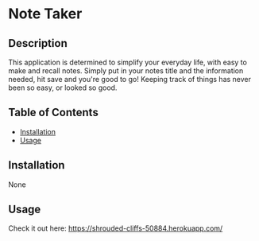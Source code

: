   # Note Taker

  

  ## Description

  This application is determined to simplify your everyday life, with easy to make and recall notes. Simply put in your notes title and the information needed, hit save and you're good to go! Keeping track of things has never been so easy, or looked so good.

  ## Table of Contents

  * [Installation](#installation)
  * [Usage](#usage)

  ## Installation

  None

  ## Usage 

  Check it out here: https://shrouded-cliffs-50884.herokuapp.com/
  
